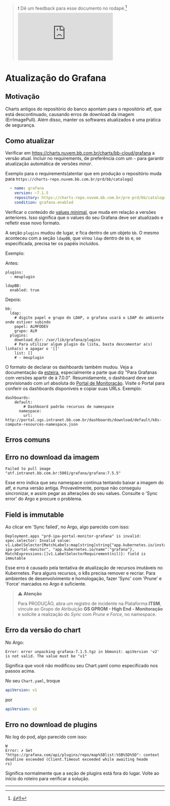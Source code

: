> :exclamation: Dê um feedback para esse documento no rodapé.[^1]
![](https://eni.bb.com.br/eni1/matomo.php?idsite=469&amp;rec=1&amp;url=https://fontes.intranet.bb.com.br/dev/publico/roteiros/-/blob/master/monitoracao/atualizar-grafana.md&amp;action_name=monitoracao/atualizar-grafana.md)

# Atualização do Grafana

## Motivação

Charts antigos do repositório do banco apontam para o repositório atf, que está descontinuado, causando erros de download da imagem (ErrImagePull). Além disso, manter os softwares atualizados é uma prática de segurança.

## Como atualizar

Verificar em https://charts.nuvem.bb.com.br/charts/bb-cloud/grafana a versão atual. Incluir no requirements, de preferência com um `~` para garantir atualização automática de versões *minor*.

Exemplo para o requirements(atentar que em produção o repositório muda para `https://charts-repo.nuvem.bb.com.br/prd/bb/catalogo`)

```requirements.yml
  - name: grafana
    version: ~7.1.5
    repository: https://charts-repo.nuvem.bb.com.br/pre-prd/bb/catalogo
    condition: grafana.enabled
```

Verificar o conteúdo do [values minimal](https://fontes.intranet.bb.com.br/psc/publico/psc_helm_charts/raw/master/sgs/grafana/values.minimal.yaml), que muda em relação a versões anteriores. Isso significa que o values do seu Grafana deve ser atualizado e refletir esse novo formato.

A seção `plugins` mudou de lugar, e fica dentro de um objeto `bb`. O mesmo aconteceu com a seção `ldapBB`, que virou `ldap` dentro de `bb` e, se especificada, precisa ter os papéis incluídos.

Exemplo:

Antes:

```
plugins:
  - meuplugin
  
ldapBB:
  enabled: true
```

Depois:

```
bb:
  ldap:
    # digite papel e grupo do LDAP, o grafana usará o LDAP do ambiente onde estiver subindo
    papel: ALMFDDEV
    grupo: ALM
  plugins:
    download_dir: /var/lib/grafana/plugins
    # Para utilizar algum plugin da lista, basta descomentar a(s) linha(s) e apagar o '[]'
    list: []
    # - meuplugin
```

O formato de declarar os dashboards também mudou. Veja a documentação da [esteira](https://fontes.intranet.bb.com.br/sgs/publico/roteiros/-/blob/master/Esteira%20de%20Dashboards%20Grafana.md), especialmente a parte que diz "Para Grafanas com versões apartir de à 7.0.0". Resumidamente, o dashboard deve ser provisionado com url absoluta do [Portal de Monitoração](http://portal.sgs.intranet.bb.com.br). Visite o Portal para conferir os dashboards disponíveis e copiar suas URLs. Exemplo:

```
dashboards: 
    default: 
        # Dashboard padrão recursos de namespace
      namespace:
        url: http://portal.sgs.intranet.bb.com.br/dashboards/download/default/k8s-compute-resources-namespace.json
```

## Erros comuns

## Erro no download da imagem

```
Failed to pull image "atf.intranet.bb.com.br:5001/grafana/grafana:7.5.5"
```

Esse erro indica que seu namespace continua tentando baixar a imagem do atf, e numa versão antiga. Provavelmente, porque não conseguiu sincronizar, e assim pegar as alterações do seu values. Consulte o 'Sync error' do Argo e procure o problema.

## Field is immutable

Ao clicar em 'Sync failed', no Argo, algo parecido com isso:
```
Deployment.apps "prd-ipa-portal-monitor-grafana" is invalid: spec.selector: Invalid value: v1.LabelSelector{MatchLabels:map[string]string{"app.kubernetes.io/instance":"prd-ipa-portal-monitor", "app.kubernetes.io/name":"grafana"}, MatchExpressions:[]v1.LabelSelectorRequirement(nil)}: field is immutable
```

Esse erro é causado pela tentativa de atualização de recursos imutáveis no Kubernetes. Para alguns recursos, o k8s precisa remover e recriar. Para ambientes de desenvolvimento e homologação, fazer 'Sync' com 'Prune' e 'Force' marcados no Argo é suficiente. 

> :warning: **Atenção** 
> 
> Para PRODUÇÃO, abra um registro de incidente na Plataforma **ITSM**, vincule ao Grupo de Atribuição **GS GPROM - High End - Monitoração** e solicite a realização do *Sync* com *Prune* e *Force*, no namespace. 

## Erro da versão do chart

No Argo:
```
Error: error unpacking grafana-7.1.5.tgz in bbmonit: apiVersion 'v2' is not valid. The value must be "v1"
```

Significa que você não modificou seu Chart.yaml como especificado nos passos acima.

No seu `Chart.yaml`, troque

```yaml
apiVersion: v1
```

por

```yaml
apiVersion: v2
```

## Erro no download de plugins

No log do pod, algo parecido com isso:
```
W
Error: ✗ Get "https://grafana.com/api/plugins/repo/map%5Blist:%5B%5D%5D": context deadline exceeded (Client.Timeout exceeded while awaiting heade
rs)

```

Significa normalmente que a seção de plugins está fora do lugar. Volte ao início do roteiro para verificar a solução.

---
[^1]: [👍👎](http://feedback.dev.intranet.bb.com.br/?origem=roteiros&url_origem=fontes.intranet.bb.com.br/dev/publico/roteiros/-/blob/master/monitoracao/atualizar-grafana.md&internalidade=monitoracao/atualizar-grafana)
